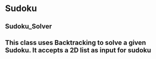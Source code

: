 # Sudoku

<h2>Sudoku_Solver<h2>
This class uses Backtracking to solve a given Sudoku.
It accepts a 2D list as input for sudoku
